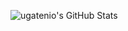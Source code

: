 ![ugatenio's GitHub Stats](https://github-readme-stats.vercel.app/api?username=ugatenio&count_private=true&show_icons=true&theme=tokyonight)
